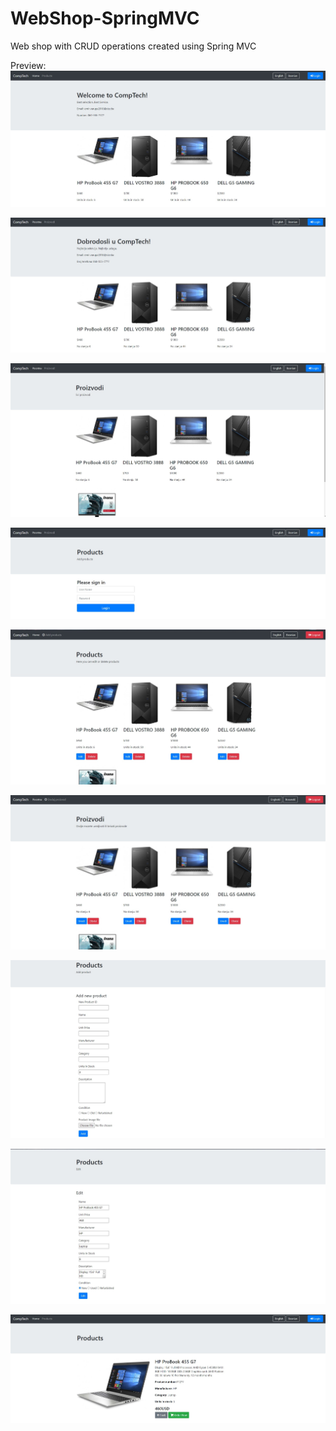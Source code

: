 # WebShop-SpringMVC
Web shop with CRUD operations created using Spring MVC

Preview:
![preview1](/images/preview1.jpg)

![preview2](/images/preview2.jpg)

![preview3](/images/preview3.jpg)

![preview4](/images/preview4.jpg)

![preview5](/images/preview5.jpg)

![preview6](/images/preview6.jpg)

![preview7](/images/preview7.jpg)

![preview8](/images/preview8.jpg)

![preview9](/images/preview9.jpg)
